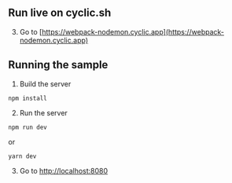 ## Run live on cyclic.sh

3. Go to [https://webpack-nodemon.cyclic.app](https://webpack-nodemon.cyclic.app)

## Running the sample

1. Build the server

```
npm install
```

2. Run the server

```
npm run dev
```

or

```
yarn dev
```

3. Go to [http://localhost:8080](http://localhost:8080)
